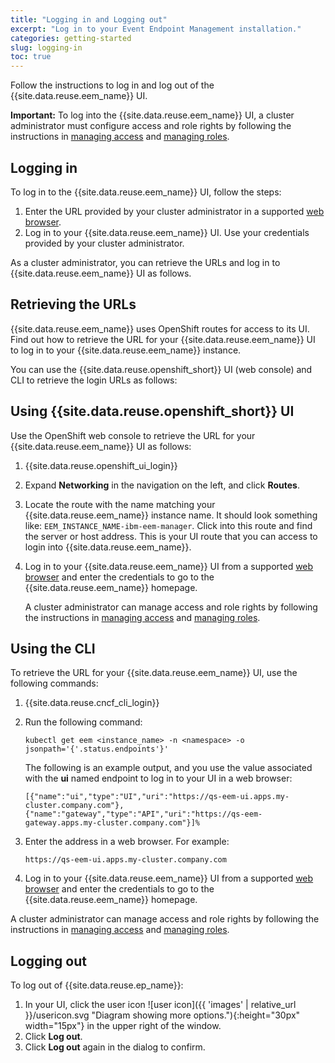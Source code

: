 ```yaml
---
title: "Logging in and Logging out"
excerpt: "Log in to your Event Endpoint Management installation."
categories: getting-started
slug: logging-in
toc: true
---
```


Follow the instructions to log in and log out of the {{site.data.reuse.eem_name}} UI.

**Important:** To log into the {{site.data.reuse.eem_name}} UI, a cluster administrator must configure access and role rights by following the instructions in [managing access](../../security/managing-access/) and [managing roles](../../security/user-roles/).

## Logging in

To log in to the {{site.data.reuse.eem_name}} UI, follow the steps:

1. Enter the URL provided by your cluster administrator in a supported [web browser](../../installing/prerequisites/#event-endpoint-management-ui).
2. Log in to your {{site.data.reuse.eem_name}} UI. Use your credentials provided by your cluster administrator.

As a cluster administrator, you can retrieve the URLs and log in to {{site.data.reuse.eem_name}} UI as follows.

## Retrieving the URLs

{{site.data.reuse.eem_name}} uses OpenShift routes for access to its UI. Find out how to retrieve the URL for your {{site.data.reuse.eem_name}} UI to log in to your {{site.data.reuse.eem_name}} instance.

You can use the {{site.data.reuse.openshift_short}} UI (web console) and CLI to retrieve the login URLs as follows:

## Using {{site.data.reuse.openshift_short}} UI

Use the OpenShift web console to retrieve the URL for your {{site.data.reuse.eem_name}} UI as follows:

1. {{site.data.reuse.openshift_ui_login}}
2. Expand **Networking** in the navigation on the left, and click **Routes**.
3. Locate the route with the name matching your {{site.data.reuse.eem_name}} instance name. It should look something like: `EEM_INSTANCE_NAME-ibm-eem-manager`. Click into this route and find the server or host address. This is your UI route that you can access to login into {{site.data.reuse.eem_name}}.
4. Log in to your {{site.data.reuse.eem_name}} UI from a supported [web browser](../../installing/prerequisites/#event-processing-ui) and enter the credentials to go to the {{site.data.reuse.eem_name}} homepage.

   A cluster administrator can manage access and role rights by following the instructions in [managing access](../../security/managing-access/) and [managing roles](../../security/user-roles/).

## Using the CLI

To retrieve the URL for your {{site.data.reuse.eem_name}} UI, use the following commands:

1. {{site.data.reuse.cncf_cli_login}}
2. Run the following command:

   ```shell
   kubectl get eem <instance_name> -n <namespace> -o jsonpath='{'.status.endpoints'}' 
   ```

   The following is an example output, and you use the value associated with the **ui** named endpoint to log in to your UI in a web browser:

   ```shell
   [{"name":"ui","type":"UI","uri":"https://qs-eem-ui.apps.my-cluster.company.com"},{"name":"gateway","type":"API","uri":"https://qs-eem-gateway.apps.my-cluster.company.com"}]%
   ```

3. Enter the address in a web browser. For example:

   ```shell
   https://qs-eem-ui.apps.my-cluster.company.com
   ```

4. Log in to your {{site.data.reuse.eem_name}} UI from a supported [web browser](../../installing/prerequisites/#event-processing-ui) and enter the credentials to go to the {{site.data.reuse.eem_name}} homepage.

A cluster administrator can manage access and role rights by following the instructions in [managing access](../../security/managing-access/) and [managing roles](../../security/user-roles/).

## Logging out

To log out of {{site.data.reuse.ep_name}}:

1. In your UI, click the user icon ![user icon]({{ 'images' | relative_url }}/usericon.svg "Diagram showing more options."){:height="30px" width="15px"} in the upper right of the window.
2. Click **Log out**.
3. Click **Log out** again in the dialog to confirm.